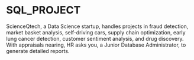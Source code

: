 # SQL_PROJECT
ScienceQtech, a Data Science startup, handles projects in fraud detection, market basket analysis, self-driving cars, supply chain optimization, early lung cancer detection, customer sentiment analysis, and drug discovery. With appraisals nearing, HR asks you, a Junior Database Administrator, to generate detailed reports.
